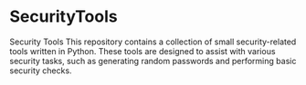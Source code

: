 # SecurityTools
Security Tools  This repository contains a collection of small security-related tools written in Python. These tools are designed to assist with various security tasks, such as generating random passwords and performing basic security checks. 
